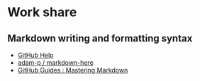 # Work share
## Markdown  writing and formatting syntax
  * [GitHub Help](help.github.com/articles/basic-writing-and-formatting-syntax/)
  * [adam-p / markdown-here](github.com/adam-p/markdown-here/wiki/Markdown-Cheatsheet)
  * [GitHub Guides : Mastering Markdown](guides.github.com/features/mastering-markdown/)

